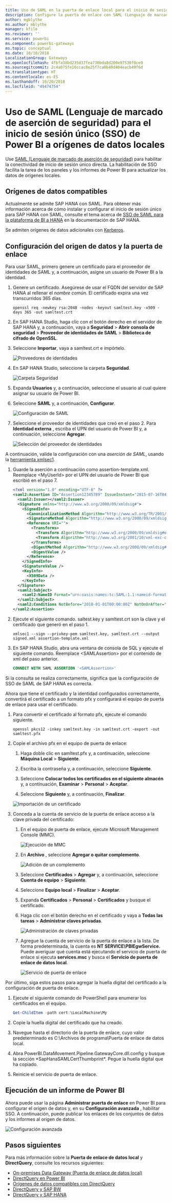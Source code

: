 ```yaml
---
title: Uso de SAML en la puerta de enlace local para el inicio de sesión único (SSO) de Power BI a orígenes de datos locales
description: Configure la puerta de enlace con SAML (Lenguaje de marcado de aserción de seguridad) para habilitar el inicio de sesión único (SSO) de Power BI a orígenes de datos locales.
author: mgblythe
ms.author: mblythe
manager: kfile
ms.reviewer: ''
ms.service: powerbi
ms.component: powerbi-gateways
ms.topic: conceptual
ms.date: 10/10/2018
LocalizationGroup: Gateways
ms.openlocfilehash: 4fbfa38bd235d37fea730bda8d200e97530f0ce9
ms.sourcegitcommit: 2c4a075fe16ccac8e25f7ca0b40d404eacb49f6d
ms.translationtype: HT
ms.contentlocale: es-ES
ms.lasthandoff: 10/20/2018
ms.locfileid: "49474754"
---
```

# <a name="use-security-assertion-markup-language-saml-for-single-sign-on-sso-from-power-bi-to-on-premises-data-sources"></a>Uso de SAML (Lenguaje de marcado de aserción de seguridad) para el inicio de sesión único (SSO) de Power BI a orígenes de datos locales

Use [SAML (Lenguaje de marcado de aserción de seguridad)](https://www.onelogin.com/pages/saml) para habilitar la conectividad de inicio de sesión único directa. La habilitación de SSO facilita la tarea de los paneles y los informes de Power BI para actualizar los datos de orígenes locales.

## <a name="supported-data-sources"></a>Orígenes de datos compatibles

Actualmente se admite SAP HANA con SAML. Para obtener más información acerca de cómo instalar y configurar el inicio de sesión único para SAP HANA con SAML, consulte el tema acerca de [SSO de SAML para la plataforma de BI a HANA](https://wiki.scn.sap.com/wiki/display/SAPHANA/SAML+SSO+for+BI+Platform+to+HANA) en la documentación de SAP HANA.

Se admiten orígenes de datos adicionales con [Kerberos](service-gateway-sso-kerberos.md).

## <a name="configuring-the-gateway-and-data-source"></a>Configuración del origen de datos y la puerta de enlace

Para usar SAML, primero genere un certificado para el proveedor de identidades de SAML y, a continuación, asigne un usuario de Power BI a la identidad.

1. Genere un certificado. Asegúrese de usar el FQDN del servidor de SAP HANA al rellenar el *nombre común*. El certificado expira una vez transcurridos 365 días.

    ```
    openssl req -newkey rsa:2048 -nodes -keyout samltest.key -x509 -days 365 -out samltest.crt
    ```

1. En SAP HANA Studio, haga clic con el botón derecho en el servidor de SAP HANA y, a continuación, vaya a **Seguridad** > **Abrir consola de seguridad** > **Proveedor de identidades de SAML** > **Biblioteca de cifrado de OpenSSL**.

1. Seleccione **Importar**, vaya a samltest.crt e impórtelo.

    ![Proveedores de identidades](media/service-gateway-sso-saml/identity-providers.png)

1. En SAP HANA Studio, seleccione la carpeta **Seguridad**.

    ![Carpeta Seguridad](media/service-gateway-sso-saml/security-folder.png)

1. Expanda **Usuarios** y, a continuación, seleccione el usuario al cual quiere asignar su usuario de Power BI.

1. Seleccione **SAML** y, a continuación, **Configurar**.

    ![Configuración de SAML](media/service-gateway-sso-saml/configure-saml.png)

1. Seleccione el proveedor de identidades que creó en el paso 2. Para **Identidad externa** , escriba el UPN del usuario de Power BI y, a continuación, seleccione **Agregar**.

    ![Selección del proveedor de identidades](media/service-gateway-sso-saml/select-identity-provider.png)

A continuación, valide la configuración con una *aserción de SAML*, usando la [herramienta xmlsec1](http://sgros.blogspot.com/2013/01/signing-xml-document-using-xmlsec1.html).

1. Guarde la aserción a continuación como assertion-template.xml. Reemplace \<MyUserId\> por el UPN del usuario de Power BI que escribió en el paso 7.

    ```xml
    <?xml version="1.0" encoding="UTF-8" ?>
    <saml2:Assertion ID="Assertion12345789" IssueInstant="2015-07-16T04:47:49.858Z" Version="2.0" xmlns:saml2="urn:oasis:names:tc:SAML:2.0:assertion">
      <saml2:Issuer></saml2:Issuer> 
      <Signature xmlns="http://www.w3.org/2000/09/xmldsig#">
        <SignedInfo>
          <CanonicalizationMethod Algorithm="http://www.w3.org/TR/2001/REC-xml-c14n-20010315"/>
          <SignatureMethod Algorithm="http://www.w3.org/2000/09/xmldsig#rsa-sha1"/>
          <Reference URI="">
            <Transforms>
              <Transform Algorithm="http://www.w3.org/2000/09/xmldsig#enveloped-signature"/>
              <Transform Algorithm="http://www.w3.org/2001/10/xml-exc-c14n#"/>
            </Transforms>
            <DigestMethod Algorithm="http://www.w3.org/2000/09/xmldsig#sha1"/>
            <DigestValue />
          </Reference>
        </SignedInfo>
        <SignatureValue />
        <KeyInfo>
          <X509Data />
        </KeyInfo>
      </Signature>
      <saml2:Subject>
        <saml2:NameID Format="urn:oasis:names:tc:SAML:1.1:nameid-format:unspecified"><MyUserId></saml2:NameID>
      </saml2:Subject>
      <saml2:Conditions NotBefore="2010-01-01T00:00:00Z" NotOnOrAfter="2050-01-01T00:00:00Z"/>
    </saml2:Assertion>
    ```

1. Ejecute el siguiente comando. saltest.key y samltest.crt son la clave y el certificado que generó en el paso 1.

    ```
    xmlsec1 --sign --privkey-pem samltest.key, samltest.crt --output signed.xml assertion-template.xml
    ```

1. En SAP HANA Studio, abra una ventana de consola de SQL y ejecute el siguiente comando. Reemplace \<SAMLAssertion\> por el contenido de xml del paso anterior.

    ```SQL
    CONNECT WITH SAML ASSERTION '<SAMLAssertion>'
    ```

Si la consulta se realiza correctamente, significa que la configuración de SSO de SAML de SAP HANA es correcta.

Ahora que tiene el certificado y la identidad configurados correctamente, convertirá el certificado a un formato pfx y configurará el equipo de puerta de enlace para usar el certificado.

1. Para convertir el certificado al formato pfx, ejecute el comando siguiente.

    ```
    openssl pkcs12 -inkey samltest.key -in samltest.crt -export -out samltest.pfx
    ```

1. Copie el archivo pfx en el equipo de puerta de enlace:

    1. Haga doble clic en samltest.pfx y, a continuación, seleccione **Máquina Local** > **Siguiente**.

    1. Escriba la contraseña y, a continuación, seleccione **Siguiente**.

    1. Seleccione **Colocar todos los certificados en el siguiente almacén** y, a continuación, **Examinar** > **Personal** > **Aceptar**.

    1. Seleccione **Siguiente** y, a continuación, **Finalizar**.

    ![Importación de un certificado](media/service-gateway-sso-saml/import-certificate.png)

1. Conceda a la cuenta de servicio de la puerta de enlace acceso a la clave privada del certificado:

    1. En el equipo de puerta de enlace, ejecute Microsoft Management Console (MMC).

        ![Ejecución de MMC](media/service-gateway-sso-saml/run-mmc.png)

    1. En **Archivo** , seleccione **Agregar o quitar complemento**.

        ![Adición de un complemento](media/service-gateway-sso-saml/add-snap-in.png)

    1. Seleccione **Certificados** > **Agregar** y, a continuación, seleccione **Cuenta de equipo** > **Siguiente**.

    1. Seleccione **Equipo local** > **Finalizar** > **Aceptar**.

    1. Expanda **Certificados** > **Personal** > **Certificados** y busque el certificado.

    1. Haga clic con el botón derecho en el certificado y vaya a **Todas las tareas** > **Administrar claves privadas**.

        ![Administración de claves privadas](media/service-gateway-sso-saml/manage-private-keys.png)

    1. Agregue la cuenta de servicio de la puerta de enlace a la lista. De forma predeterminada, la cuenta es **NT SERVICE\PBIEgwService.** Puede averiguar qué cuenta está ejecutando el servicio de puerta de enlace si ejecuta **services.msc** y busca el **Servicio de puerta de enlace de datos local**.

        ![Servicio de puerta de enlace](media/service-gateway-sso-saml/gateway-service.png)

Por último, siga estos pasos para agregar la huella digital del certificado a la configuración de puerta de enlace.

1. Ejecute el siguiente comando de PowerShell para enumerar los certificados en el equipo.

    ```powershell
    Get-ChildItem -path cert:\LocalMachine\My
    ```
1. Copie la huella digital del certificado que ha creado.

1. Navegue hasta el directorio de la puerta de enlace, cuyo valor predeterminado es C:\Archivos de programa\Puerta de enlace de datos local.

1. Abra PowerBI.DataMovement.Pipeline.GatewayCore.dll.config y busque la sección \*SapHanaSAMLCertThumbprint\*. Pegue la huella digital que ha copiado.

1. Reinicie el servicio de puerta de enlace.

## <a name="running-a-power-bi-report"></a>Ejecución de un informe de Power BI

Ahora puede usar la página **Administrar puerta de enlace** en Power BI para configurar el origen de datos y, en su **Configuración avanzada** , habilitar SSO. A continuación, puede publicar los enlaces de los conjuntos de datos y los informes al origen de datos.

![Configuración avanzada](media/service-gateway-sso-saml/advanced-settings.png)

## <a name="next-steps"></a>Pasos siguientes

Para más información sobre la **Puerta de enlace de datos local** y **DirectQuery**, consulte los recursos siguientes:

* [On-premises Data Gateway (Puerta de enlace de datos local)](service-gateway-onprem.md)
* [DirectQuery en Power BI](desktop-directquery-about.md)
* [Orígenes de datos compatibles con DirectQuery](desktop-directquery-data-sources.md)
* [DirectQuery y SAP BW](desktop-directquery-sap-bw.md)
* [DirectQuery y SAP HANA](desktop-directquery-sap-hana.md)